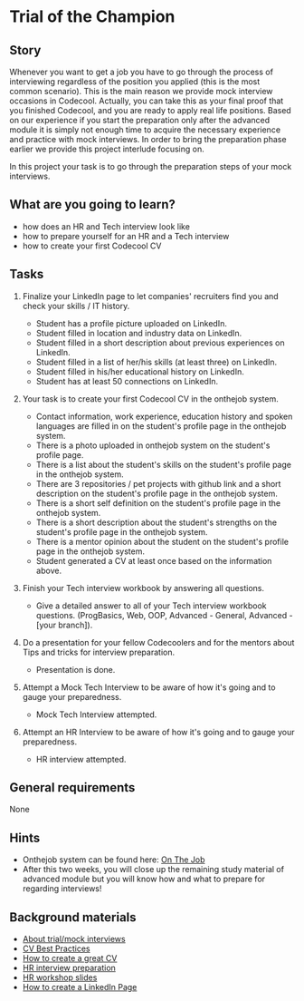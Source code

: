 # Trial of the Champion

## Story

Whenever you want to get a job you have to go through the process of interviewing regardless of the position you applied (this is the most common scenario). This is the main reason we provide mock interview occasions in Codecool. Actually, you can take this as your final proof that you finished Codecool, and you are ready to apply real life positions. Based on our experience if you start the preparation only after the advanced module it is simply not enough time to acquire the necessary experience and practice with mock interviews. In order to bring the preparation phase earlier we provide this project interlude focusing on.

In this project your task is to go through the preparation steps of your mock interviews.

## What are you going to learn?

- how does an HR and Tech interview look like
- how to prepare yourself for an HR and a Tech interview
- how to create your first Codecool CV

## Tasks

1. Finalize your LinkedIn page to let companies' recruiters find you and check your skills / IT history.
    - Student has a profile picture uploaded on LinkedIn.
    - Student filled in location and industry data on LinkedIn.
    - Student filled in a short description about previous experiences on LinkedIn.
    - Student filled in a list of her/his skills (at least three) on LinkedIn.
    - Student filled in his/her educational history on LinkedIn.
    - Student has at least 50 connections on LinkedIn.

2. Your task is to create your first Codecool CV in the onthejob system.
    - Contact information, work experience, education history and spoken languages are filled in on the student's profile page in the onthejob system.
    - There is a photo uploaded in onthejob system on the student's profile page.
    - There is a list about the student's skills on the student's profile page in the onthejob system.
    - There are 3 repositories / pet projects with github link and a short description on the student's profile page in the onthejob system.
    - There is a short self definition on the student's profile page in the onthejob system.
    - There is a short description about the student's strengths on the student's profile page in the onthejob system.
    - There is a mentor opinion about the student on the student's profile page in the onthejob system.
    - Student generated a CV at least once based on the information above.

3. Finish your Tech interview workbook by answering all questions.
    - Give a detailed answer to all of your Tech interview workbook questions. (ProgBasics, Web, OOP, Advanced - General, Advanced - [your branch]).

4. Do a presentation for your fellow Codecoolers and for the mentors about Tips and tricks for interview preparation.
    - Presentation is done.

5. Attempt a Mock Tech Interview to be aware of how it's going and to gauge your preparedness.
    - Mock Tech Interview attempted.

6. Attempt an HR Interview to be aware of how it's going and to gauge your preparedness.
    - HR interview attempted.

## General requirements

None

## Hints

- Onthejob system can be found here: [On The Job](https://onthejob.code.cool/)
- After this two weeks, you will close up the remaining study material of advanced module but you will know how and what to prepare for regarding interviews!

## Background materials

- <i class="far fa-exclamation"></i> [About trial/mock interviews](project/curriculum/materials/pages/jobhunt/trial_interviews.md)
- <i class="far fa-exclamation"></i> [CV Best Practices](project/curriculum/materials/pages/jobhunt/cv_best_practices.md)
- <i class="far fa-book-open"></i> [How to create a great CV](media/jobhunt/How_to_create_a_great_CV.pdf)
- <i class="far fa-book-open"></i> [HR interview preparation](media/jobhunt/HR_interview_preparation.pdf)
- <i class="far fa-book-open"></i> [HR workshop slides](media/jobhunt/HR-workshop-full-stack-HUN-2020.pdf)
- <i class="far fa-book-open"></i> [How to create a LinkedIn Page](media/jobhunt/Linkedin_Page.pdf)

